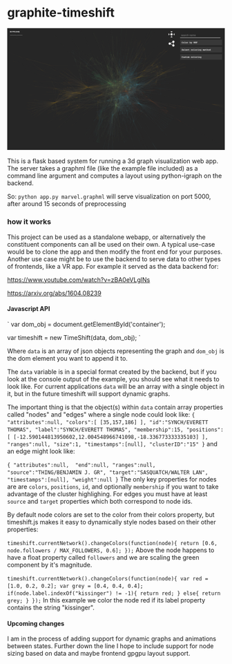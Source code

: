 # graphite-timeshift
![](/timeshift_sample.png?raw=true)

This is a flask based system for running a 3d graph visualization web app. The server takes a graphml file (like the example file included) as a command line argument and computes a layout using python-igraph on the backend.

So:
`
python app.py marvel.graphml
`
will serve visualization on port 5000, after around 15 seconds of preprocessing


### how it works

This project can be used as a standalone webapp, or alternatively the constituent components can all be used on their own. A typical use-case would be to clone the app and then modify the front end for your purposes. Another use case might be to use the backend to serve data to other types of frontends, like a VR app. For example it served as the data backend for:

https://www.youtube.com/watch?v=zBA0eVLglNs

https://arxiv.org/abs/1604.08239


#### Javascript API
`
var dom_obj = document.getElementById('container');

var timeshift = new TimeShift(data, dom_obj);
`

Where `data` is an array of json objects representing the graph and `dom_obj` is the dom element you want to append it to.

The `data` variable is in a special format created by the backend, but if you look at the console output of the example, you should see what it needs to look like. For current applications `data` will be an array with a single object in it, but in the future timeshift will support dynamic graphs.

The important thing is that the object(s) within `data` contain array properties called "nodes" and "edges" where a single node could look like:
`
{
  "attributes":null,
  "colors":[
     [35,157,186]
   ],
  "id":"SYNCH/EVERETT THOMAS",
  "label":"SYNCH/EVERETT THOMAS",
  "membership":15,
  "positions":[
     [-12.590144813950602,12.004548966741098,-18.336773333335103]
   ],
  "ranges":null,
  "size":1,
  "timestamps":[null],
  "clusterID":"15"
}
`
and an edge might look like:

`
{
  "attributes":null, 
  "end":null,
  "ranges":null,
  "source":"THING/BENJAMIN J. GR",
  "target":"SASQUATCH/WALTER LAN",
  "timestamps":[null],
  "weight":null
  }
`
The only key properties for nodes are are `colors`, `positions`, `id`, and optionally `membership` if you want to take advantage of the cluster highlighing. For edges you must have at least `source` and `target` properties which both correspond to node ids.

By default node colors are set to the color from their colors property, but timeshift.js makes it easy to dynamically style nodes based on their other properties:

`
timeshift.currentNetwork().changeColors(function(node){
    return [0.6, node.followers / MAX_FOLLOWERS, 0.6];
});
`
Above the node happens to have a float property called `followers` and we are scaling the green component by it's magnitude.

`
timeshift.currentNetwork().changeColors(function(node){
    var red = [1.0, 0.2, 0.2];
    var grey = [0.4, 0.4, 0.4];
    if(node.label.indexOf("kissinger") != -1){
        return red;
    }
    else{
        return grey;
    }
});
`
In this example we color the node red if its label property contains the string "kissinger".

#### Upcoming changes

I am in the process of adding support for dynamic graphs and animations between states. Further down the line I hope to include support for node sizing based on data and maybe frontend gpgpu layout support.    

